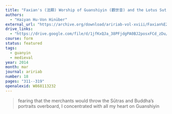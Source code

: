 ```yaml
---
title: "Faxian's (法顯) Worship of Guanshiyin (觀世音) and the Lotus Sutra of 286 (正法華經)"
authors:
  - "Haiyan Hu-Von Hinüber"
external_url: "https://archive.org/download/aririab-vol-xviii/Faxian%E2%80%99s%20%28%E6%B3%95%E9%A1%AF%29%20Worship%20of%20Guanshiyin%20%28%E8%A7%80%E4%B8%96%E9%9F%B3%29%20and%20the%20Lotus%20S%C5%ABtra.pdf"
drive_links:
  - "https://drive.google.com/file/d/1jfKxQJa_38PFjdgPA0BJ2posxFCd_zDu/view?usp=drivesdk"
course: form
status: featured
tags:
  - guanyin
  - medieval
year: 2014
month: mar
journal: aririab
number: 18
pages: "311--319"
openalexid: W868113232
---
```


> fearing that the merchants would throw the Sūtras and Buddha’s portraits overboard, I concentrated with all my heart on Guanshiyin

